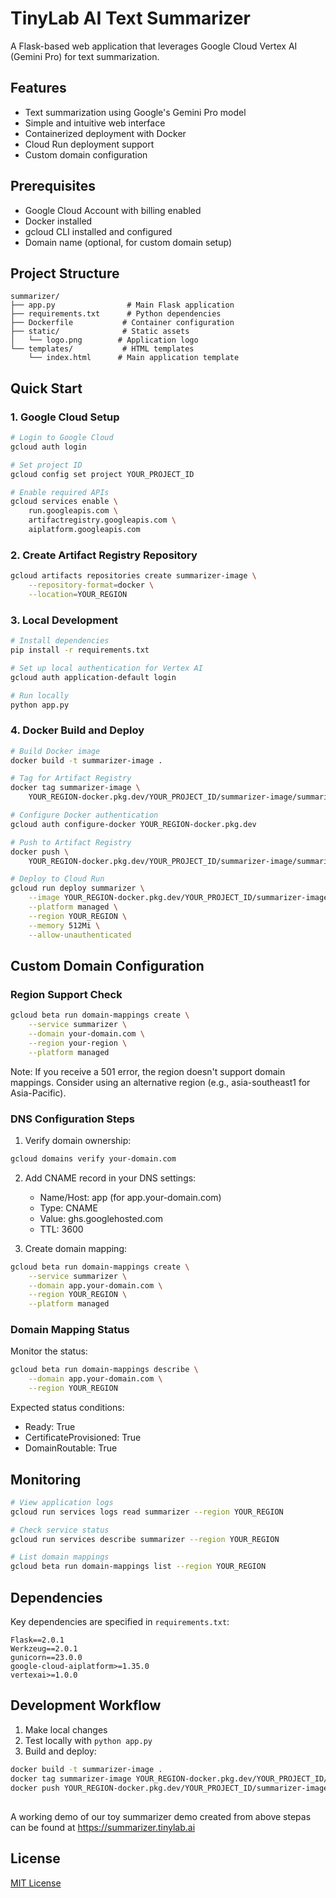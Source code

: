 # TinyLab AI Text Summarizer

A Flask-based web application that leverages Google Cloud Vertex AI (Gemini Pro) for text summarization.

## Features

- Text summarization using Google's Gemini Pro model
- Simple and intuitive web interface
- Containerized deployment with Docker
- Cloud Run deployment support
- Custom domain configuration

## Prerequisites

- Google Cloud Account with billing enabled
- Docker installed
- gcloud CLI installed and configured
- Domain name (optional, for custom domain setup)

## Project Structure

```
summarizer/
├── app.py                # Main Flask application
├── requirements.txt      # Python dependencies
├── Dockerfile           # Container configuration
├── static/              # Static assets
│   └── logo.png        # Application logo
└── templates/           # HTML templates
    └── index.html      # Main application template
```

## Quick Start

### 1. Google Cloud Setup

```bash
# Login to Google Cloud
gcloud auth login

# Set project ID
gcloud config set project YOUR_PROJECT_ID

# Enable required APIs
gcloud services enable \
    run.googleapis.com \
    artifactregistry.googleapis.com \
    aiplatform.googleapis.com
```

### 2. Create Artifact Registry Repository

```bash
gcloud artifacts repositories create summarizer-image \
    --repository-format=docker \
    --location=YOUR_REGION
```

### 3. Local Development

```bash
# Install dependencies
pip install -r requirements.txt

# Set up local authentication for Vertex AI
gcloud auth application-default login

# Run locally
python app.py
```

### 4. Docker Build and Deploy

```bash
# Build Docker image
docker build -t summarizer-image .

# Tag for Artifact Registry
docker tag summarizer-image \
    YOUR_REGION-docker.pkg.dev/YOUR_PROJECT_ID/summarizer-image/summarizer:latest

# Configure Docker authentication
gcloud auth configure-docker YOUR_REGION-docker.pkg.dev

# Push to Artifact Registry
docker push \
    YOUR_REGION-docker.pkg.dev/YOUR_PROJECT_ID/summarizer-image/summarizer:latest

# Deploy to Cloud Run
gcloud run deploy summarizer \
    --image YOUR_REGION-docker.pkg.dev/YOUR_PROJECT_ID/summarizer-image/summarizer:latest \
    --platform managed \
    --region YOUR_REGION \
    --memory 512Mi \
    --allow-unauthenticated
```

## Custom Domain Configuration

### Region Support Check

```bash
gcloud beta run domain-mappings create \
    --service summarizer \
    --domain your-domain.com \
    --region your-region \
    --platform managed
```

Note: If you receive a 501 error, the region doesn't support domain mappings. Consider using an alternative region (e.g., asia-southeast1 for Asia-Pacific).

### DNS Configuration Steps

1. Verify domain ownership:
```bash
gcloud domains verify your-domain.com
```

2. Add CNAME record in your DNS settings:
   - Name/Host: app (for app.your-domain.com)
   - Type: CNAME
   - Value: ghs.googlehosted.com
   - TTL: 3600

3. Create domain mapping:
```bash
gcloud beta run domain-mappings create \
    --service summarizer \
    --domain app.your-domain.com \
    --region YOUR_REGION \
    --platform managed
```

### Domain Mapping Status

Monitor the status:
```bash
gcloud beta run domain-mappings describe \
    --domain app.your-domain.com \
    --region YOUR_REGION
```

Expected status conditions:
- Ready: True
- CertificateProvisioned: True
- DomainRoutable: True

## Monitoring

```bash
# View application logs
gcloud run services logs read summarizer --region YOUR_REGION

# Check service status
gcloud run services describe summarizer --region YOUR_REGION

# List domain mappings
gcloud beta run domain-mappings list --region YOUR_REGION
```

## Dependencies

Key dependencies are specified in `requirements.txt`:
```
Flask==2.0.1
Werkzeug==2.0.1
gunicorn==23.0.0
google-cloud-aiplatform>=1.35.0
vertexai>=1.0.0
```

## Development Workflow

1. Make local changes
2. Test locally with `python app.py`
3. Build and deploy:
```bash
docker build -t summarizer-image .
docker tag summarizer-image YOUR_REGION-docker.pkg.dev/YOUR_PROJECT_ID/summarizer-image/summarizer:latest
docker push YOUR_REGION-docker.pkg.dev/YOUR_PROJECT_ID/summarizer-image/summarizer:latest
```
##

A working demo of our toy summarizer demo created from above stepas can be found at https://summarizer.tinylab.ai 

## License

[MIT License](LICENSE)
